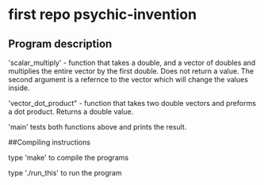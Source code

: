# first repo psychic-invention

## Program description

'scalar_multiply' - function that takes a double, and a vector of doubles and
multiplies the entire vector by the first double.
Does not return a value. The second argument is a refernce to the vector which 
will change the values inside.

'vector_dot_product" - function that takes two double vectors and preforms a dot product. Returns a double value.

'main' tests both functions above and prints the result.

##Compiling instructions

type 'make' to compile the programs

type './run_this' to run the program

